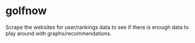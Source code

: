 golfnow
=======

Scrape the websites for user/rankings data to see if there is enough data to play around with graphs/recommendations.
